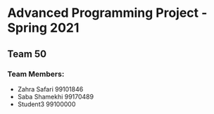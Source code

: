 # Advanced Programming Project - Spring 2021
## Team 50

### Team Members:
- Zahra Safari 99101846
- Saba Shamekhi 99170489
- Student3 99100000
